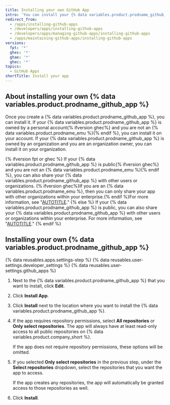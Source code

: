 ```yaml
---
title: Installing your own GitHub App
intro: 'You can install your {% data variables.product.prodname_github_app %} on the user or organization account that owns the app. If your app is public, the {% data variables.product.prodname_github_app %} can also be installed on other accounts.'
redirect_from:
  - /apps/installing-github-apps
  - /developers/apps/installing-github-apps
  - /developers/apps/managing-github-apps/installing-github-apps
  - /apps/maintaining-github-apps/installing-github-apps
versions:
  fpt: '*'
  ghes: '*'
  ghae: '*'
  ghec: '*'
topics:
  - GitHub Apps
shortTitle: Install your app
---
```


## About installing your own {% data variables.product.prodname_github_app %}

Once you create a {% data variables.product.prodname_github_app %}, you can install it. If your {% data variables.product.prodname_github_app %} is owned by a personal account{% ifversion ghec%} and you are not an {% data variables.product.prodname_emu %}{% endif %}, you can install it on your account. If your {% data variables.product.prodname_github_app %} is owned by an organization and you are an organization owner, you can install it on your organization.

{% ifversion fpt or ghec %}
If your {% data variables.product.prodname_github_app %} is public{% ifversion ghec%} and you are not an {% data variables.product.prodname_emu %}{% endif %}, you can also share your {% data variables.product.prodname_github_app %} with other users or organizations. {% ifversion ghec%}If you are an {% data variables.product.prodname_emu %}, then you can only share your app with other organizations within your enterprise.{% endif %}For more information, see "[AUTOTITLE](/apps/maintaining-github-apps/sharing-your-github-app)."
{% else %}
If your {% data variables.product.prodname_github_app %} is public, you can also share your {% data variables.product.prodname_github_app %} with other users or organizations within your enterprise. For more information, see "[AUTOTITLE](/apps/maintaining-github-apps/sharing-your-github-app)."
{% endif %}

## Installing your own {% data variables.product.prodname_github_app %}

{% data reusables.apps.settings-step %}
{% data reusables.user-settings.developer_settings %}
{% data reusables.user-settings.github_apps %}
1. Next to the {% data variables.product.prodname_github_app %} that you want to install, click **Edit**.
1. Click **Install App**.
1. Click **Install** next to the location where you want to install the {% data variables.product.prodname_github_app %}.
1. If the app requires repository permissions, select **All repositories** or **Only select repositories**. The app will always have at least read-only access to all public repositories on {% data variables.product.company_short %}.

   If the app does not require repository permissions, these options will be omitted.
1. If you selected **Only select repositories** in the previous step, under the **Select repositories** dropdown, select the repositories that you want the app to access.

   If the app creates any repositories, the app will automatically be granted access to those repositories as well.
1. Click **Install**.
